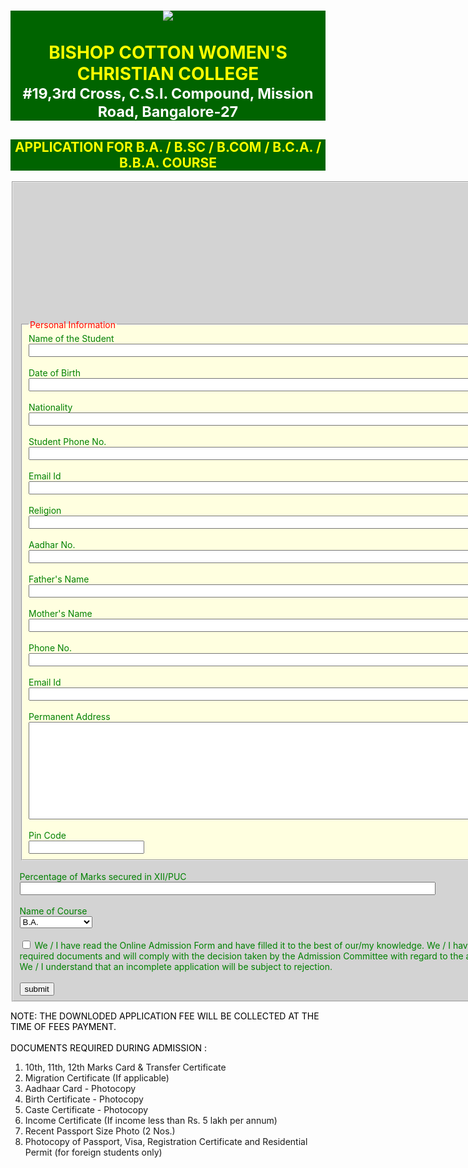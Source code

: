 <html>
<head>
<title>Student Application Form</title>
<style type="text/css">
fieldset{color:green;background-color:lightyellow}
p{color:green}
h1{color:yellow;background-color:darkgreen}
sub{color:white}
h2{color:yellow;background-color:darkgreen}
</style>
<script type="text/javascript">
fuction validate()
{
	if(document.app.name.value=="")
	{
	alert("provide candidate's name");
	document.app.name.focus();
	return false;
	}
	if(document.app.dob.value=="")
	{
	alert("provide candidate's DOB");
	document.app.dob.focus();
	return false;
	}
	if(document.app.nationality.value=="")
	{
	alert("provide candidate's nationality");
	document.app.nationality.focus();
	return false;
	}
	if(document.app.sph.value=="")
	{
	alert("provide candidate's phone number");
	document.app.sph.focus();
	return false;
	}
	if(document.app.email.value=="")
	{
	alert("provide candidate's email");
	document.app.email.focus();
	return false;
	}
	if(document.app.sad.value=="")
	{
	alert("provide candidate's Aadhar Number");
	document.app.sad.focus();
	return false;
	}
	if(document.app.fn.value=="")
	{
	alert("provide candidate's father's name ");
	document.app.fn.focus();
	return false;
	}
	if(document.app.mm.value=="")
	{
	alert("provide candidate's mother's name");
	document.app.mm.focus();
	return false;
	}
	if(document.app.phn.value=="")
	{
	alert("provide parent's phone number");
	document.app.phn.focus();
	return false;
	}
	if(document.app.emailid.value=="")
	{
	alert("provide email id");
	document.app.emailid.focus();
	return false;
	}
	if(document.app.pa.value=="")
	{
	alert("provide candidate's permanent address");
	document.app.pa.focus();
	return false;
	}
	if(document.app.pin.value=="")
	{
	alert("provide address pin code");
	document.app.pin.focus();
	return false;
	}
	if(document.app.percentage.value=="")
	{
	alert("provide your XII/PUC Percentage");
	document.app.percentage.focus();
	return false;
	}
return true;
}
</script>
</head>
<body>
<center>
<h1><center><img src="bcwcc.jpg"></center>
<br>BISHOP COTTON WOMEN'S CHRISTIAN COLLEGE
<br>
<sub>#19,3rd Cross, C.S.I. Compound, Mission Road, Bangalore-27</sub></h1>
<h2>APPLICATION FOR B.A. / B.SC / B.COM / B.C.A. / B.B.A. COURSE</h2>
</center>
<form name="app">
<fieldset style="background-color:lightgray">
<br><br>
<img src="huma.jpg" align="right" width="110px" height="180px">
<fieldset>
<legend style="color:red">Personal Information</legend>
Name of the Student<br>
<input type="text" name="name" size="100%">
<br><br>
Date of Birth<br>
<input type="text" name="dob" size="100%">
<br><br>
Nationality<br>
<input type="text" name="nationality" size="100%">
<br><br>
Student Phone No.<br>
<input type="text" name="sph" size="100%">
<br><br>
Email Id<br>
<input type="text" name="email" size="100%">
<br><br>
Religion<br>
<input type="text" name="religion" size="100%">
<br><br>
Aadhar No.<br>
<input type="text" name="sad" size="100%">
<br><br>
Father's Name<br>
<input type="text" name="fn" size="100%">
<br><br>
Mother's Name<br>
<input type="text" name="mm" size="100%">
<br><br>
Phone No.<br>
<input type="text" name="phn" size="100%">
<br><br>
Email Id<br>
<input type="text" name="emailid" size="100%">
<br><br>
Permanent Address<br>
<textarea name="pa" rows="10" cols="100%">
</textarea>
<br><br>
Pin Code<br>
<input type="text" name="pin">
</fieldset>
<br>
Percentage of Marks secured in XII/PUC<br>
<input type="text" name="percentage" size="80%">
<br><br>
Name of Course<br>
<select name="course">
<option value="ba">B.A.</option>
<option value="bsc">B.Sc</option>
<option value="bcom">B.Com</option>
<option>B.C.A.</option>
<option value="bbar">B.B.A (Regular)</option>
<option value="bbaa">B.B.A (Aviation)</option>
</select>
<br><br>
<input type="checkbox" name="tc">
We / I have read the Online Admission Form and have filled it to the best of our/my knowledge. We / I have enclosed the required documents and will comply with the decision taken by the Admission Committee with regard to the admission process. We / I understand that an incomplete application will be subject to rejection.
<br><br>
<input type="submit" value="submit" onclick="validate()">
</fieldset>
</form>
<p style="color:black">
NOTE: THE DOWNLODED APPLICATION FEE WILL BE COLLECTED AT THE TIME OF FEES PAYMENT.
<br><br>
DOCUMENTS REQUIRED DURING ADMISSION :
<ol>
<li>10th, 11th, 12th Marks Card & Transfer Certificate</li>
<li>Migration Certificate (If applicable)</li>
<li>Aadhaar Card - Photocopy</li>
<li>Birth Certificate - Photocopy</li>
<li>Caste Certificate - Photocopy</li>
<li>Income Certificate (If income less than Rs. 5 lakh per annum)</li>
<li>Recent Passport Size Photo (2 Nos.)</li>
<li>Photocopy of Passport, Visa, Registration Certificate and Residential Permit (for foreign students only)</li>
</ol>
</p>
</body>
</html>
